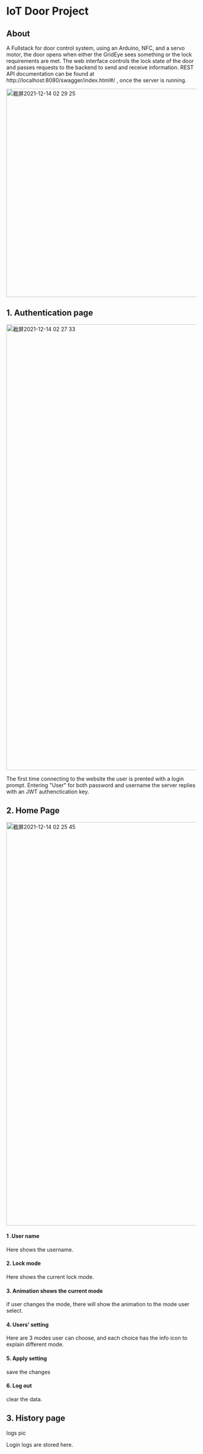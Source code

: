 # IoT Door Project
## About

A Fullstack for door control system, using an Arduino, NFC, and a servo motor, the door opens when either the GridEye sees something or the lock requirements are met.
The web interface controls the lock state of the door and passes requests to the backend to send and receive information.
REST API documentation can be found at http://localhost:8080/swagger/index.html#/ , once the server is running.

<img width="550" alt="截屏2021-12-14 02 29 25" src="https://user-images.githubusercontent.com/56063237/145910718-a256f146-35a1-4dfb-8ebc-9c43f8bedfbe.png">



## 1. Authentication page

<img width="1177" alt="截屏2021-12-14 02 27 33" src="https://user-images.githubusercontent.com/56063237/145910625-f2c29b7a-c1b1-46bd-8ba4-dc7ca4b94511.png">


The first time connecting to the website the user is prented with a login prompt.
Entering "User" for both password and username the server replies with an JWT authenctication key.

## 2. Home Page

<img width="1065" alt="截屏2021-12-14 02 25 45" src="https://user-images.githubusercontent.com/56063237/145910447-1f6ae905-1b43-43ab-b4bd-4c813c9b528b.png">

#### 1 .User name
Here shows the username.

#### 2. Lock mode
Here shows the current lock mode.

#### 3. Animation shows the current mode
if user changes the mode, there will show the animation to the mode user select.

#### 4. Users’ setting
Here are 3 modes user can choose, and each choice has the info icon to explain different mode.

#### 5. Apply setting
save the changes

#### 6. Log out
clear the data.



## 3. History page
logs pic

Login logs are stored here.

